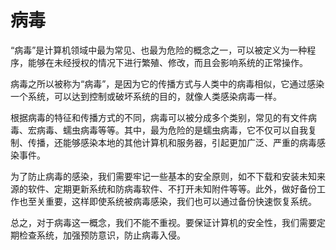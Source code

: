 # 病毒
“病毒”是计算机领域中最为常见、也最为危险的概念之一，可以被定义为一种程序，能够在未经授权的情况下进行繁殖、修改，而且会影响系统的正常操作。

病毒之所以被称为“病毒”，是因为它的传播方式与人类中的病毒相似，它通过感染一个系统，可以达到控制或破坏系统的目的，就像人类感染病毒一样。

根据病毒的特征和传播方式的不同，病毒可以被分成多个类别，常见的有文件病毒、宏病毒、蠕虫病毒等等。其中，最为危险的是蠕虫病毒，它不仅可以自我复制、传播，还能够感染本地的其他计算机和服务器，引起更加广泛、严重的病毒感染事件。

为了防止病毒的感染，我们需要牢记一些基本的安全原则，如不下载和安装未知来源的软件、定期更新系统和防病毒软件、不打开未知附件等等。此外，做好备份工作也至关重要，这样即使系统被病毒感染，我们也可以通过备份快速恢复系统。

总之，对于病毒这一概念，我们不能不重视。要保证计算机的安全性，我们需要定期检查系统，加强预防意识，防止病毒入侵。